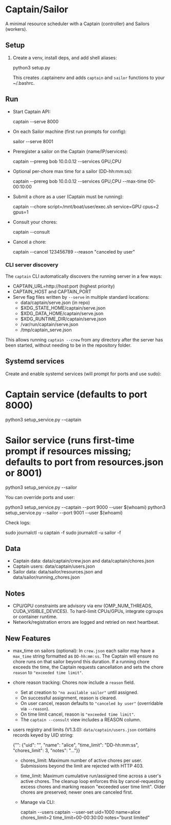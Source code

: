 # Captain/Sailor

A minimal resource scheduler with a Captain (controller) and Sailors (workers).

## Setup

1. Create a venv, install deps, and add shell aliases:

   python3 setup.py

   This creates .captainenv and adds `captain` and `sailor` functions to your ~/.bashrc.

## Run

- Start Captain API:

  captain --serve 8000

- On each Sailor machine (first run prompts for config):

  sailor --serve 8001

- Preregister a sailor on the Captain (name/IP/services):

  captain --prereg bob 10.0.0.12 --services GPU,CPU

- Optional per-chore max time for a sailor (DD-hh:mm:ss):

  captain --prereg bob 10.0.0.12 --services GPU,CPU --max-time 00-00:10:00

- Submit a chore as a user (Captain must be running):

  captain --chore script=/mnt/boat/user/exec.sh service=GPU cpus=2 gpus=1

- Consult your chores:

  captain --consult

- Cancel a chore:

  captain --cancel 123456789 --reason "canceled by user"

### CLI server discovery

The `captain` CLI automatically discovers the running server in a few ways:

- CAPTAIN_URL=http://host:port (highest priority)
- CAPTAIN_HOST and CAPTAIN_PORT
- Serve flag files written by `--serve` in multiple standard locations:
  - data/captain/serve.json (in repo)
  - $XDG_STATE_HOME/captain/serve.json
  - $XDG_DATA_HOME/captain/serve.json
  - $XDG_RUNTIME_DIR/captain/serve.json
  - /var/run/captain/serve.json
  - /tmp/captain_serve.json

This allows running `captain --crew` from any directory after the server has been started, without needing to be in the repository folder.

## Systemd services

Create and enable systemd services (will prompt for ports and use sudo):

  # Captain service (defaults to port 8000)
  python3 setup_service.py --captain

  # Sailor service (runs first-time prompt if resources missing; defaults to port from resources.json or 8001)
  python3 setup_service.py --sailor

You can override ports and user:

  python3 setup_service.py --captain --port 9000 --user $(whoami)
  python3 setup_service.py --sailor --port 9001 --user $(whoami)

Check logs:

  sudo journalctl -u captain -f
  sudo journalctl -u sailor -f

## Data

- Captain data: data/captain/crew.json and data/captain/chores.json
- Captain users: data/captain/users.json
- Sailor data: data/sailor/resources.json and data/sailor/running_chores.json

## Notes

- CPU/GPU constraints are advisory via env (OMP_NUM_THREADS, CUDA_VISIBLE_DEVICES). To hard-limit CPUs/GPUs, integrate cgroups or container runtime.
- Network/registration errors are logged and retried on next heartbeat.

## New Features

- max_time on sailors (optional): In `crew.json` each sailor may have a `max_time` string formatted as `DD-hh:mm:ss`. The Captain will ensure no chore runs on that sailor beyond this duration. If a running chore exceeds the time, the Captain requests cancellation and sets the chore `reason` to `"exceeded time limit"`.
- chore reason tracking: Chores now include a `reason` field.
  - Set at creation to `"no available sailor"` until assigned.
  - On successful assignment, reason is cleared.
  - On user cancel, reason defaults to `"canceled by user"` (overridable via `--reason`).
  - On time limit cancel, reason is `"exceeded time limit"`.
  - The `captain --consult` view includes a REASON column.

- users registry and limits (V1.3.0): `data/captain/users.json` contains records keyed by UID string:

  {"<UID>": {"uid": "<UID>", "name": "alice", "time_limit": "DD-hh:mm:ss", "chores_limit": 3, "notes": "..."}}

  - chores_limit: Maximum number of active chores per user. Submissions beyond the limit are rejected with HTTP 403.
  - time_limit: Maximum cumulative run/assigned time across a user's active chores. The cleanup loop enforces this by cancel-requesting excess chores and marking reason "exceeded user time limit". Older chores are preserved; newer ones are canceled first.
  - Manage via CLI:

    captain --users
    captain --user-set uid=1000 name=alice chores_limit=2 time_limit=00-00:30:00 notes="burst limited"
